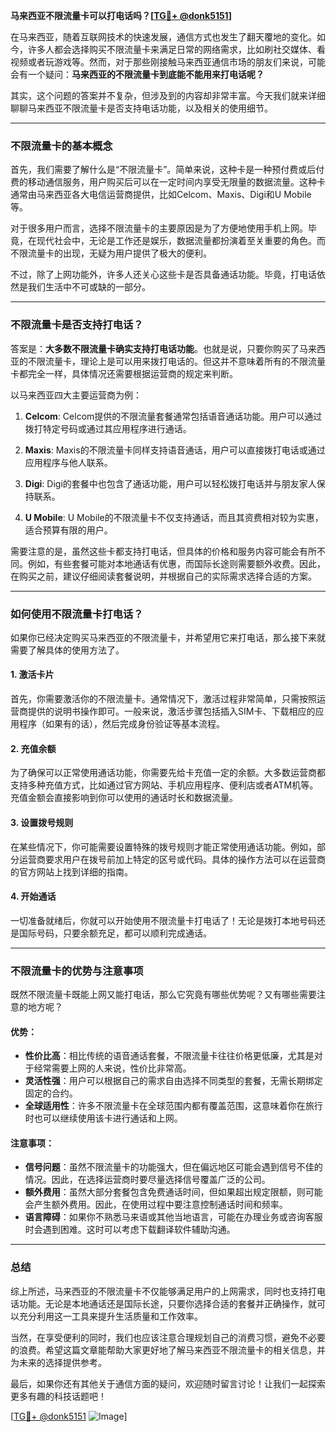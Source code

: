 **马来西亚不限流量卡可以打电话吗？[[TG💪+ @donk5151](https://t.me/s/donk5151)]**

在马来西亚，随着互联网技术的快速发展，通信方式也发生了翻天覆地的变化。如今，许多人都会选择购买不限流量卡来满足日常的网络需求，比如刷社交媒体、看视频或者玩游戏等。然而，对于那些刚接触马来西亚通信市场的朋友们来说，可能会有一个疑问：**马来西亚的不限流量卡到底能不能用来打电话呢？**

其实，这个问题的答案并不复杂，但涉及到的内容却非常丰富。今天我们就来详细聊聊马来西亚不限流量卡是否支持电话功能，以及相关的使用细节。

---

### 不限流量卡的基本概念

首先，我们需要了解什么是“不限流量卡”。简单来说，这种卡是一种预付费或后付费的移动通信服务，用户购买后可以在一定时间内享受无限量的数据流量。这种卡通常由马来西亚各大电信运营商提供，比如Celcom、Maxis、Digi和U Mobile等。

对于很多用户而言，选择不限流量卡的主要原因是为了方便地使用手机上网。毕竟，在现代社会中，无论是工作还是娱乐，数据流量都扮演着至关重要的角色。而不限流量卡的出现，无疑为用户提供了极大的便利。

不过，除了上网功能外，许多人还关心这些卡是否具备通话功能。毕竟，打电话依然是我们生活中不可或缺的一部分。

---

### 不限流量卡是否支持打电话？

答案是：**大多数不限流量卡确实支持打电话功能**。也就是说，只要你购买了马来西亚的不限流量卡，理论上是可以用来拨打电话的。但这并不意味着所有的不限流量卡都完全一样，具体情况还需要根据运营商的规定来判断。

以马来西亚四大主要运营商为例：

1. **Celcom**: Celcom提供的不限流量套餐通常包括语音通话功能。用户可以通过拨打特定号码或通过其应用程序进行通话。
   
2. **Maxis**: Maxis的不限流量卡同样支持语音通话，用户可以直接拨打电话或通过应用程序与他人联系。

3. **Digi**: Digi的套餐中也包含了通话功能，用户可以轻松拨打电话并与朋友家人保持联系。

4. **U Mobile**: U Mobile的不限流量卡不仅支持通话，而且其资费相对较为实惠，适合预算有限的用户。

需要注意的是，虽然这些卡都支持打电话，但具体的价格和服务内容可能会有所不同。例如，有些套餐可能对本地通话有优惠，而国际长途则需要额外收费。因此，在购买之前，建议仔细阅读套餐说明，并根据自己的实际需求选择合适的方案。

---

### 如何使用不限流量卡打电话？

如果你已经决定购买马来西亚的不限流量卡，并希望用它来打电话，那么接下来就需要了解具体的使用方法了。

#### 1. 激活卡片
首先，你需要激活你的不限流量卡。通常情况下，激活过程非常简单，只需按照运营商提供的说明书操作即可。一般来说，激活步骤包括插入SIM卡、下载相应的应用程序（如果有的话），然后完成身份验证等基本流程。

#### 2. 充值余额
为了确保可以正常使用通话功能，你需要先给卡充值一定的余额。大多数运营商都支持多种充值方式，比如通过官方网站、手机应用程序、便利店或者ATM机等。充值金额会直接影响到你可以使用的通话时长和数据流量。

#### 3. 设置拨号规则
在某些情况下，你可能需要设置特殊的拨号规则才能正常使用通话功能。例如，部分运营商要求用户在拨号前加上特定的区号或代码。具体的操作方法可以在运营商的官方网站上找到详细的指南。

#### 4. 开始通话
一切准备就绪后，你就可以开始使用不限流量卡打电话了！无论是拨打本地号码还是国际号码，只要余额充足，都可以顺利完成通话。

---

### 不限流量卡的优势与注意事项

既然不限流量卡既能上网又能打电话，那么它究竟有哪些优势呢？又有哪些需要注意的地方呢？

#### 优势：
- **性价比高**：相比传统的语音通话套餐，不限流量卡往往价格更低廉，尤其是对于经常需要上网的人来说，性价比非常高。
- **灵活性强**：用户可以根据自己的需求自由选择不同类型的套餐，无需长期绑定固定的合约。
- **全球适用性**：许多不限流量卡在全球范围内都有覆盖范围，这意味着你在旅行时也可以继续使用该卡进行通话和上网。

#### 注意事项：
- **信号问题**：虽然不限流量卡的功能强大，但在偏远地区可能会遇到信号不佳的情况。因此，在选择运营商时要尽量选择信号覆盖广泛的公司。
- **额外费用**：虽然大部分套餐包含免费通话时间，但如果超出规定限额，则可能会产生额外费用。因此，在使用过程中要注意控制通话时间和频率。
- **语言障碍**：如果你不熟悉马来语或其他当地语言，可能在办理业务或咨询客服时会遇到困难。这时可以考虑下载翻译软件辅助沟通。

---

### 总结

综上所述，马来西亚的不限流量卡不仅能够满足用户的上网需求，同时也支持打电话功能。无论是本地通话还是国际长途，只要你选择合适的套餐并正确操作，就可以充分利用这一工具来提升生活质量和工作效率。

当然，在享受便利的同时，我们也应该注意合理规划自己的消费习惯，避免不必要的浪费。希望这篇文章能帮助大家更好地了解马来西亚不限流量卡的相关信息，并为未来的选择提供参考。

最后，如果你还有其他关于通信方面的疑问，欢迎随时留言讨论！让我们一起探索更多有趣的科技话题吧！

[[TG💪+ @donk5151](https://t.me/s/donk5151) ![Image](https://i.postimg.cc/rwNCRYN7/Snipaste-2025-04-30-17-27-05.png)]